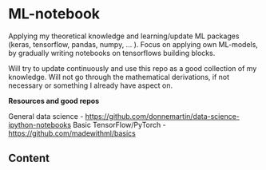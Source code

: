# ML-notebook
Applying my theoretical knowledge and learning/update ML packages (keras, tensorflow, pandas, numpy, ... ).
Focus on applying own ML-models, by gradually writing notebooks on tensorflows building blocks.

Will try to update continuously and use this repo as a good collection of my knowledge.
Will not go through the mathematical derivations, if not necessary or something I already have aspect on.

**Resources and good repos**

General data science - https://github.com/donnemartin/data-science-ipython-notebooks
Basic TensorFlow/PyTorch - https://github.com/madewithml/basics

**Content**
-
